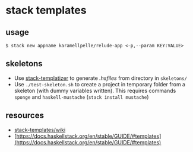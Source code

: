 # stack templates

## usage
```
$ stack new appname karamellpelle/relude-app <-p,--param KEY:VALUE> 
```

## skeletons
* Use [stack-templatizer](https://github.com/prikhi/stack-templatizer) to generate _.hsfiles_ from directory in `skeletons/`
* Use `./test-skeleton.sh` to create a project in temporary folder from a skeleton (with dummy variables written). This requires commands `sponge` and `haskell-mustache` (`stack install mustache`)

## resources
* [stack-templates/wiki](https://github.com/commercialhaskell/stack-templates/wiki)
* [https://docs.haskellstack.org/en/stable/GUIDE/#templates](https://docs.haskellstack.org/en/stable/GUIDE/#templates)
